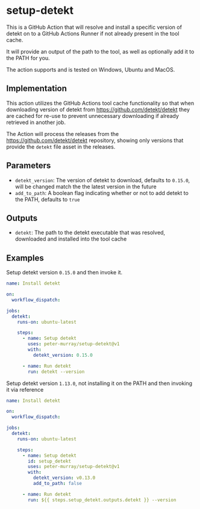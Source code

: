 # setup-detekt

This is a GitHub Action that will resolve and install a specific version of detekt on to a GitHub Actions Runner if
not already present in the tool cache.

It will provide an output of the path to the tool, as well as optionally add it to the PATH for you.

The action supports and is tested on Windows, Ubuntu and MacOS.

## Implementation

This action utilizes the GitHub Actions tool cache functionality so that when downloading version of detekt from https://github.com/detekt/detekt
they are cached for re-use to prevent unnecessary downloading if already retrieved in another job.

The Action will process the releases from the https://github.com/detekt/detekt repository, showing only versions that provide
the `detekt` file asset in the releases.


## Parameters

* `detekt_version`: The version of detekt to download, defaults to `0.15.0`, will be changed match the the latest version in the future
* `add_to_path`: A boolean flag indicating whether or not to add detekt to the PATH, defaults to `true`


## Outputs

* `detekt`: The path to the detekt executable that was resolved, downloaded and installed into the tool cache


## Examples

Setup detekt version `0.15.0` and then invoke it.

```yml
name: Install detekt

on:
  workflow_dispatch:

jobs:
  detekt:
    runs-on: ubuntu-latest

    steps:
      - name: Setup detekt
        uses: peter-murray/setup-detekt@v1
        with:
          detekt_version: 0.15.0

      - name: Run detekt
        run: detekt --version
```

Setup detekt version `1.13.0`, not installing it on the PATH and then invoking it via reference

```yml
name: Install detekt

on:
  workflow_dispatch:

jobs:
  detekt:
    runs-on: ubuntu-latest

    steps:
      - name: Setup detekt
        id: setup_detekt
        uses: peter-murray/setup-detekt@v1
        with:
          detekt_version: v0.13.0
          add_to_path: false

      - name: Run detekt
        run: ${{ steps.setup_detekt.outputs.detekt }} --version
```
